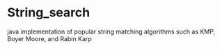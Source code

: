 String_search
=============

java implementation of popular string matching algorithms such as KMP, Boyer Moore, and Rabin Karp
